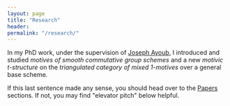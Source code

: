 ```yaml
---
layout: page
title: "Research"
header: 
permalink: "/research/"
---
```

<script src='https://cdn.mathjax.org/mathjax/latest/MathJax.js?config=TeX-AMS-MML_HTMLorMML'></script>

In my PhD work, under the supervision of [Joseph Ayoub](http://user.math.uzh.ch/ayoub/), I introduced and studied *motives of smooth commutative group schemes* and a new *motivic t-structure* on the *triangulated category of mixed 1-motives* over a general base scheme.

If this last sentence made any sense, you should head over to the [Papers]({{site_url}}/research/papers) sections. If not, you may find "elevator pitch" below helpful.



